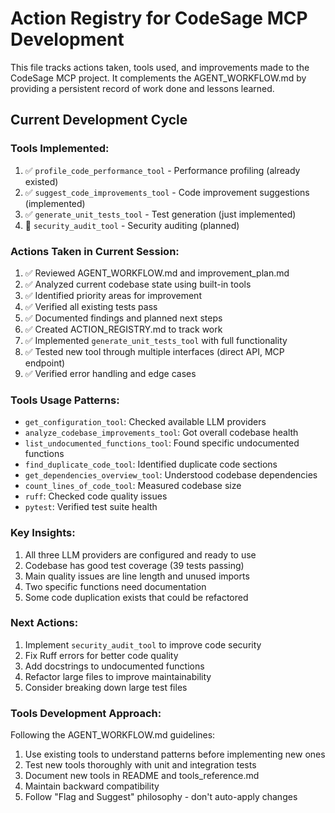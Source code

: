 # Action Registry for CodeSage MCP Development

This file tracks actions taken, tools used, and improvements made to the CodeSage MCP project. It complements the AGENT_WORKFLOW.md by providing a persistent record of work done and lessons learned.

## Current Development Cycle

### Tools Implemented:
1. ✅ `profile_code_performance_tool` - Performance profiling (already existed)
2. ✅ `suggest_code_improvements_tool` - Code improvement suggestions (implemented)
3. ✅ `generate_unit_tests_tool` - Test generation (just implemented)
4. 🔄 `security_audit_tool` - Security auditing (planned)

### Actions Taken in Current Session:
1. ✅ Reviewed AGENT_WORKFLOW.md and improvement_plan.md
2. ✅ Analyzed current codebase state using built-in tools
3. ✅ Identified priority areas for improvement
4. ✅ Verified all existing tests pass
5. ✅ Documented findings and planned next steps
6. ✅ Created ACTION_REGISTRY.md to track work
7. ✅ Implemented `generate_unit_tests_tool` with full functionality
8. ✅ Tested new tool through multiple interfaces (direct API, MCP endpoint)
9. ✅ Verified error handling and edge cases

### Tools Usage Patterns:
- `get_configuration_tool`: Checked available LLM providers
- `analyze_codebase_improvements_tool`: Got overall codebase health
- `list_undocumented_functions_tool`: Found specific undocumented functions
- `find_duplicate_code_tool`: Identified duplicate code sections
- `get_dependencies_overview_tool`: Understood codebase dependencies
- `count_lines_of_code_tool`: Measured codebase size
- `ruff`: Checked code quality issues
- `pytest`: Verified test suite health

### Key Insights:
1. All three LLM providers are configured and ready to use
2. Codebase has good test coverage (39 tests passing)
3. Main quality issues are line length and unused imports
4. Two specific functions need documentation
5. Some code duplication exists that could be refactored

### Next Actions:
1. Implement `security_audit_tool` to improve code security
2. Fix Ruff errors for better code quality
3. Add docstrings to undocumented functions
4. Refactor large files to improve maintainability
5. Consider breaking down large test files

### Tools Development Approach:
Following the AGENT_WORKFLOW.md guidelines:
1. Use existing tools to understand patterns before implementing new ones
2. Test new tools thoroughly with unit and integration tests
3. Document new tools in README and tools_reference.md
4. Maintain backward compatibility
5. Follow "Flag and Suggest" philosophy - don't auto-apply changes